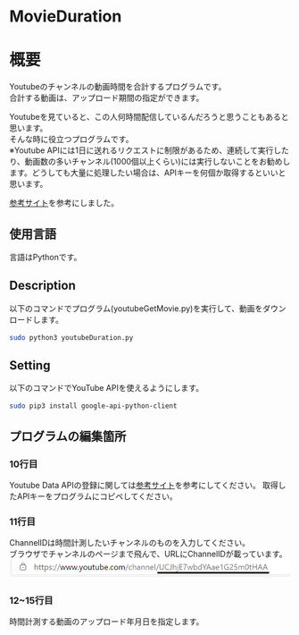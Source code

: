 # MovieDuration

# 概要
Youtubeのチャンネルの動画時間を合計するプログラムです。  
合計する動画は、アップロード期間の指定ができます。  

Youtubeを見ていると、この人何時間配信しているんだろうと思うこともあると思います。  
そんな時に役立つプログラムです。  
※Youtube APIには1日に送れるリクエストに制限があるため、連続して実行したり、動画数の多いチャンネル(1000個以上くらい)には実行しないことをお勧めします。どうしても大量に処理したい場合は、APIキーを何個か取得するといいと思います。

[参考サイト](https://qiita.com/g-k/items/7c98efe21257afac70e9)を参考にしました。

## 使用言語
言語はPythonです。



## Description
以下のコマンドでプログラム(youtubeGetMovie.py)を実行して、動画をダウンロードします。
```bash
sudo python3 youtubeDuration.py
```

## Setting
以下のコマンドでYouTube APIを使えるようにします。
```bash
sudo pip3 install google-api-python-client
```

## プログラムの編集箇所
### 10行目
Youtube Data APIの登録に関しては[参考サイト](https://qiita.com/g-k/items/7c98efe21257afac70e9)を参考にしてください。
取得したAPIキーをプログラムにコピペしてください。  
### 11行目
ChannelIDは時間計測したいチャンネルのものを入力してください。  
ブラウザでチャンネルのページまで飛んで、URLにChannelIDが載っています。
![URL](https://github.com/Kohta-Sugimoto/github-newreppsitory/blob/main/youtubeURL.PNG)
### 12~15行目
時間計測する動画のアップロード年月日を指定します。
